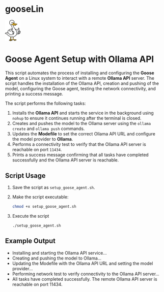 # gooseLin

<img src="assets/images/goose.jpg" width="10%" alt="Logo">

# Goose Agent Setup with Ollama API

This script automates the process of installing and configuring the **Goose Agent** on a Linux system to interact with a remote **Ollama API** server. The script handles the installation of the Ollama API, creation and pushing of the model, configuring the Goose agent, testing the network connectivity, and printing a success message.

The script performs the following tasks:

1. Installs the **Ollama API** and starts the service in the background using `nohup` to ensure it continues running after the terminal is closed.
2. Creates and pushes the model to the Ollama server using the `ollama create` and `ollama push` commands.
3. Updates the **Modefile** to set the correct Ollama API URL and configure the model provider to **Ollama**.
4. Performs a connectivity test to verify that the Ollama API server is reachable on port `11434`.
5. Prints a success message confirming that all tasks have completed successfully and the Ollama API server is reachable.

## Script Usage

1. Save the script as `setup_goose_agent.sh`.
2. Make the script executable:

   ```bash
   chmod +x setup_goose_agent.sh
3. Execute the script
   ```bash
   ./setup_goose_agent.sh

## Example Output
- Installing and starting the Ollama API service...
- Creating and pushing the model to Ollama...
- Updating the Modefile with the Ollama API URL and setting the model provider...
- Performing network test to verify connectivity to the Ollama API server...
- All tasks have completed successfully. The remote Ollama API server is reachable on port 11434.

